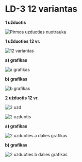 # LD-3 12 variantas
**1 užduotis**

![Pirmos uzduoties nuotrauka](https://i.imgur.com/ykD9OiF.png)

**1 užduoties 12 vr.**

![12 variantas](https://i.imgur.com/7R83LFG.png)

**a) grafikas**

![a grafikas](https://i.imgur.com/QchRmWS.png) 
   
**b) grafikas**

![b grafikas](https://i.imgur.com/TVFHfE3.png)

**2 užduotis 12 vr.**

![2 uzd](https://i.imgur.com/w8UuEJN.png)

![2 uzduotis](https://i.imgur.com/cGTUqlu.png)

**a) grafikas**

![2 uzduoties a dalies grafikas](https://i.imgur.com/mLHzjcr.png)

**b) grafikas**

![2 uzduoties b dalies grafikas](https://i.imgur.com/dmyiH2t.png)